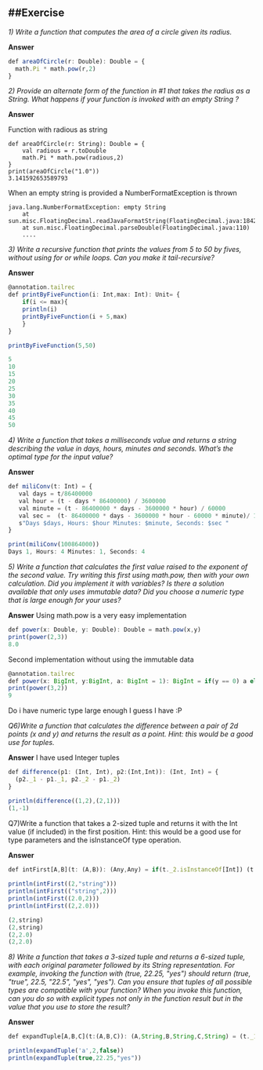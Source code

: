 ##Exercise
---
*1) Write a function that computes the area of a circle given its radius.*

**Answer**
```javascript
def areaOfCircle(r: Double): Double = { 
  math.Pi * math.pow(r,2)
}
```

*2) Provide an alternate form of the function in #1 that takes the radius as a String. 
What happens if your function is invoked with an empty String ?*

**Answer**

Function with radious as string
```
def areaOfCircle(r: String): Double = { 
    val radious = r.toDouble 
    math.Pi * math.pow(radious,2)
}
print(areaOfCircle("1.0"))
3.141592653589793
```
When an empty string is provided a NumberFormatException is thrown
```
java.lang.NumberFormatException: empty String
	at sun.misc.FloatingDecimal.readJavaFormatString(FloatingDecimal.java:1842)
	at sun.misc.FloatingDecimal.parseDouble(FloatingDecimal.java:110)
	....
```
*3) Write a recursive function that prints the values from 5 to 50 by fives, without using for or while loops. 
Can you make it tail-recursive?*

**Answer**
```javascript
@annotation.tailrec
def printByFiveFunction(i: Int,max: Int): Unit= {
    if(i <= max){
    println(i) 
    printByFiveFunction(i + 5,max)
    }
}

printByFiveFunction(5,50)

5
10
15
20
25
30
35
40
45
50
```
*4) Write a function that takes a milliseconds value and returns a string describing the value in days, hours, minutes and seconds. 
What’s the optimal type for the input value?*

**Answer**
 ```javascript
def miliConv(t: Int) = {
    val days = t/86400000
    val hour = (t - days * 86400000) / 3600000
    val minute = (t - 86400000 * days - 3600000 * hour) / 60000
    val sec =  (t- 86400000 * days - 3600000 * hour - 60000 * minute)/ 1000
    s"Days $days, Hours: $hour Minutes: $minute, Seconds: $sec "
}

print(miliConv(100864000))
Days 1, Hours: 4 Minutes: 1, Seconds: 4
 ```
*5) Write a function that calculates the first value raised to the exponent of the second value. Try writing this first using math.pow, then with your own calculation. Did you implement it with variables? Is there a solution available that only uses immutable data? Did you choose a numeric type that is large enough for your uses?*

**Answer**
Using math.pow is a very easy implementation
```javascript
def power(x: Double, y: Double): Double = math.pow(x,y)
print(power(2,3))
8.0
```
Second implementation without using the immutable data
```javascript
@annotation.tailrec
def power(x: BigInt, y:BigInt, a: BigInt = 1): BigInt = if(y == 0) a else power(x,y-1,a * x) 
print(power(3,2))
9
```
Do i have numeric type large enough
I guess I have :P

*Q6)Write a function that calculates the difference between a pair of 2d points (x and y) and returns the result as a point. Hint: this would be a good use for tuples.*

**Answer**
I have used Integer tuples 
```javascript
def difference(p1: (Int, Int), p2:(Int,Int)): (Int, Int) = {
  (p2._1 - p1._1, p2._2 - p1._2)
}

println(difference((1,2),(2,1)))
(1,-1)
```
Q7)Write a function that takes a 2-sized tuple and returns it with the Int value (if included) in the first position. Hint: this would be a good use for type parameters and the isInstanceOf type operation.

**Answer**
```javascript
def intFirst[A,B](t: (A,B)): (Any,Any) = if(t._2.isInstanceOf[Int]) (t._2,t._1) else t
                  
println(intFirst((2,"string")))
println(intFirst(("string",2)))
println(intFirst((2.0,2)))
println(intFirst((2,2.0)))

(2,string)
(2,string)
(2,2.0)
(2,2.0)
```
*8) Write a function that takes a 3-sized tuple and returns a 6-sized tuple, with each original parameter followed by its String representation. For example, invoking the function with (true, 22.25, "yes") should return (true, "true", 22.5, "22.5", "yes", "yes"). Can you ensure that tuples of all possible types are compatible with your function? When you invoke this function, can you do so with explicit types not only in the function result but in the value that you use to store the result?*

**Answer**
```javascript
def expandTuple[A,B,C](t:(A,B,C)): (A,String,B,String,C,String) = (t._1,t._1.toString,t._2,t._2.toString,t._3,t._3.toString)

println(expandTuple('a',2,false))
println(expandTuple(true,22.25,"yes"))
```
